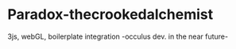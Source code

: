 # Paradox-thecrookedalchemist
3js, webGL, boilerplate integration -occulus dev. in the near future-
